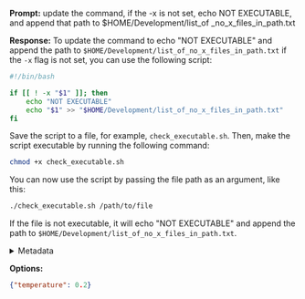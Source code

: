 **Prompt:**
update the command, if the -x is not set, echo NOT EXECUTABLE, and append that path to $HOME/Development/list_of
_no_x_files_in_path.txt


**Response:**
To update the command to echo "NOT EXECUTABLE" and append the path to `$HOME/Development/list_of_no_x_files_in_path.txt` if the `-x` flag is not set, you can use the following script:

```bash
#!/bin/bash

if [[ ! -x "$1" ]]; then
    echo "NOT EXECUTABLE"
    echo "$1" >> "$HOME/Development/list_of_no_x_files_in_path.txt"
fi
```

Save the script to a file, for example, `check_executable.sh`. Then, make the script executable by running the following command:

```bash
chmod +x check_executable.sh
```

You can now use the script by passing the file path as an argument, like this:

```bash
./check_executable.sh /path/to/file
```

If the file is not executable, it will echo "NOT EXECUTABLE" and append the path to `$HOME/Development/list_of_no_x_files_in_path.txt`.

<details><summary>Metadata</summary>

- Duration: 8336 ms
- Datetime: 2023-08-15T18:04:38.799541
- Model: gpt-3.5-turbo-0613

</details>

**Options:**
```json
{"temperature": 0.2}
```

